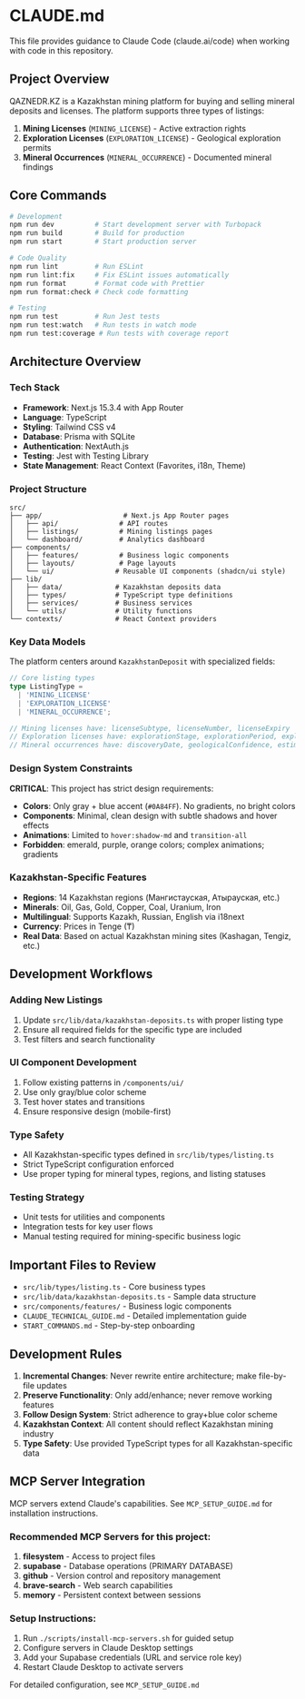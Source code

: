 # CLAUDE.md

This file provides guidance to Claude Code (claude.ai/code) when working with code in this repository.

## Project Overview

QAZNEDR.KZ is a Kazakhstan mining platform for buying and selling mineral deposits and licenses. The platform supports three types of listings:

1. **Mining Licenses** (`MINING_LICENSE`) - Active extraction rights
2. **Exploration Licenses** (`EXPLORATION_LICENSE`) - Geological exploration permits
3. **Mineral Occurrences** (`MINERAL_OCCURRENCE`) - Documented mineral findings

## Core Commands

```bash
# Development
npm run dev          # Start development server with Turbopack
npm run build        # Build for production
npm run start        # Start production server

# Code Quality
npm run lint         # Run ESLint
npm run lint:fix     # Fix ESLint issues automatically
npm run format       # Format code with Prettier
npm run format:check # Check code formatting

# Testing
npm run test         # Run Jest tests
npm run test:watch   # Run tests in watch mode
npm run test:coverage # Run tests with coverage report
```

## Architecture Overview

### Tech Stack

- **Framework**: Next.js 15.3.4 with App Router
- **Language**: TypeScript
- **Styling**: Tailwind CSS v4
- **Database**: Prisma with SQLite
- **Authentication**: NextAuth.js
- **Testing**: Jest with Testing Library
- **State Management**: React Context (Favorites, i18n, Theme)

### Project Structure

```
src/
├── app/                    # Next.js App Router pages
│   ├── api/               # API routes
│   ├── listings/          # Mining listings pages
│   └── dashboard/         # Analytics dashboard
├── components/
│   ├── features/          # Business logic components
│   ├── layouts/           # Page layouts
│   └── ui/               # Reusable UI components (shadcn/ui style)
├── lib/
│   ├── data/             # Kazakhstan deposits data
│   ├── types/            # TypeScript type definitions
│   ├── services/         # Business services
│   └── utils/            # Utility functions
└── contexts/             # React Context providers
```

### Key Data Models

The platform centers around `KazakhstanDeposit` with specialized fields:

```typescript
// Core listing types
type ListingType =
  | 'MINING_LICENSE'
  | 'EXPLORATION_LICENSE'
  | 'MINERAL_OCCURRENCE';

// Mining licenses have: licenseSubtype, licenseNumber, licenseExpiry
// Exploration licenses have: explorationStage, explorationPeriod, explorationBudget
// Mineral occurrences have: discoveryDate, geologicalConfidence, estimatedReserves
```

### Design System Constraints

**CRITICAL**: This project has strict design requirements:

- **Colors**: Only gray + blue accent (`#0A84FF`). No gradients, no bright colors
- **Components**: Minimal, clean design with subtle shadows and hover effects
- **Animations**: Limited to `hover:shadow-md` and `transition-all`
- **Forbidden**: emerald, purple, orange colors; complex animations; gradients

### Kazakhstan-Specific Features

- **Regions**: 14 Kazakhstan regions (Мангистауская, Атырауская, etc.)
- **Minerals**: Oil, Gas, Gold, Copper, Coal, Uranium, Iron
- **Multilingual**: Supports Kazakh, Russian, English via i18next
- **Currency**: Prices in Tenge (₸)
- **Real Data**: Based on actual Kazakhstan mining sites (Kashagan, Tengiz, etc.)

## Development Workflows

### Adding New Listings

1. Update `src/lib/data/kazakhstan-deposits.ts` with proper listing type
2. Ensure all required fields for the specific type are included
3. Test filters and search functionality

### UI Component Development

1. Follow existing patterns in `/components/ui/`
2. Use only gray/blue color scheme
3. Test hover states and transitions
4. Ensure responsive design (mobile-first)

### Type Safety

- All Kazakhstan-specific types defined in `src/lib/types/listing.ts`
- Strict TypeScript configuration enforced
- Use proper typing for mineral types, regions, and listing statuses

### Testing Strategy

- Unit tests for utilities and components
- Integration tests for key user flows
- Manual testing required for mining-specific business logic

## Important Files to Review

- `src/lib/types/listing.ts` - Core business types
- `src/lib/data/kazakhstan-deposits.ts` - Sample data structure
- `src/components/features/` - Business logic components
- `CLAUDE_TECHNICAL_GUIDE.md` - Detailed implementation guide
- `START_COMMANDS.md` - Step-by-step onboarding

## Development Rules

1. **Incremental Changes**: Never rewrite entire architecture; make file-by-file updates
2. **Preserve Functionality**: Only add/enhance; never remove working features
3. **Follow Design System**: Strict adherence to gray+blue color scheme
4. **Kazakhstan Context**: All content should reflect Kazakhstan mining industry
5. **Type Safety**: Use provided TypeScript types for all Kazakhstan-specific data

## MCP Server Integration

MCP servers extend Claude's capabilities. See `MCP_SETUP_GUIDE.md` for installation instructions.

### Recommended MCP Servers for this project:

1. **filesystem** - Access to project files
2. **supabase** - Database operations (PRIMARY DATABASE)
3. **github** - Version control and repository management
4. **brave-search** - Web search capabilities
5. **memory** - Persistent context between sessions

### Setup Instructions:

1. Run `./scripts/install-mcp-servers.sh` for guided setup
2. Configure servers in Claude Desktop settings
3. Add your Supabase credentials (URL and service role key)
4. Restart Claude Desktop to activate servers

For detailed configuration, see `MCP_SETUP_GUIDE.md`
